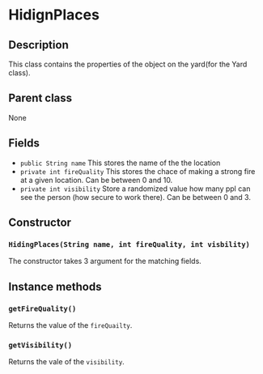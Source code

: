 # HidignPlaces


## Description

This class contains the properties of the object on the yard(for the Yard class).

## Parent class
None

## Fields

* `public String name` This stores the name of the the location
* `private int fireQuality` This stores the chace of making a strong fire at a given location. Can be between 0 and 10.
* `private int visibility` Store a randomized value how many ppl can see the person (how secure to work there). Can be between 0 and 3.

## Constructor

### `HidingPlaces(String name, int fireQuality, int visbility)`

The constructor takes 3 argument for the matching fields.

## Instance methods

### `getFireQuality()`
Returns the value of the `fireQuailty`.

### `getVisibility()` 
Returns the vale of the `visibility`.